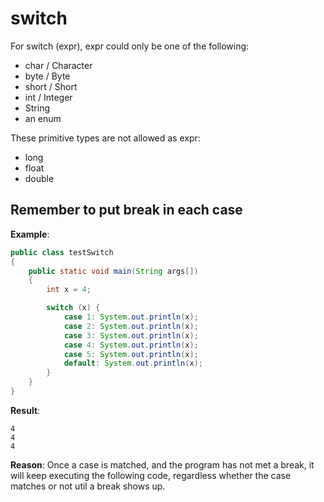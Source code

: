 # switch

For switch (expr), expr could only be one of the following:
* char / Character
* byte / Byte
* short / Short
* int / Integer
* String
* an enum

These primitive types are not allowed as expr:
* long
* float
* double

## Remember to put break in each case

**Example**:
``````java
public class testSwitch
{
    public static void main(String args[])
    {
        int x = 4;

        switch (x) {
            case 1: System.out.println(x);
            case 2: System.out.println(x);
            case 3: System.out.println(x);
            case 4: System.out.println(x);
            case 5: System.out.println(x);
            default: System.out.println(x);
        }
    }
}
``````

**Result**:
``````
4
4
4
``````

**Reason**: Once a case is matched, and the program has not met a break, it will keep executing the following code, regardless whether the case matches or not util a break shows up.
